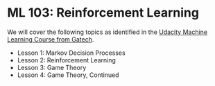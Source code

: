 # ML 103: Reinforcement Learning

We will cover the following topics as identified in the [Udacity Machine Learning Course from Gatech](https://www.udacity.com/course/machine-learning--ud262).

* Lesson 1: Markov Decision Processes
* Lesson 2: Reinforcement Learning
* Lesson 3: Game Theory
* Lesson 4: Game Theory, Continued



